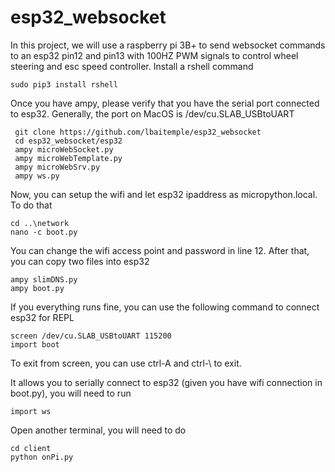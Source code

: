# esp32_websocket
In this project, we will use a raspberry pi 3B+ to send websocket commands to an esp32 pin12 and pin13 with 100HZ PWM signals to control wheel steering and esc speed controller.  Install a rshell command
```
sudo pip3 install rshell
```
Once you have ampy, please verify that you have the serial port connected to esp32. Generally, the port on MacOS is
/dev/cu.SLAB_USBtoUART
```
 git clone https://github.com/lbaitemple/esp32_websocket
 cd esp32_websocket/esp32
 ampy microWebSocket.py
 ampy microWebTemplate.py
 ampy microWebSrv.py
 ampy ws.py
```

Now,  you can setup the wifi and let esp32 ipaddress as micropython.local. To do that
```
cd ..\network
nano -c boot.py
```
You can change the wifi access point and password in line 12. After that, you can copy two files into esp32

```
ampy slimDNS.py 
ampy boot.py

```

If you everything runs fine, you can use the following command to connect esp32 for REPL
```
screen /dev/cu.SLAB_USBtoUART 115200
import boot
```
To exit from screen, you can use ctrl-A and ctrl-\ to exit.

It allows you to serially connect to esp32 (given you have wifi connection in boot.py), you will need to run
```
import ws
```

Open another terminal, you will need to do
```
cd client
python onPi.py
```
